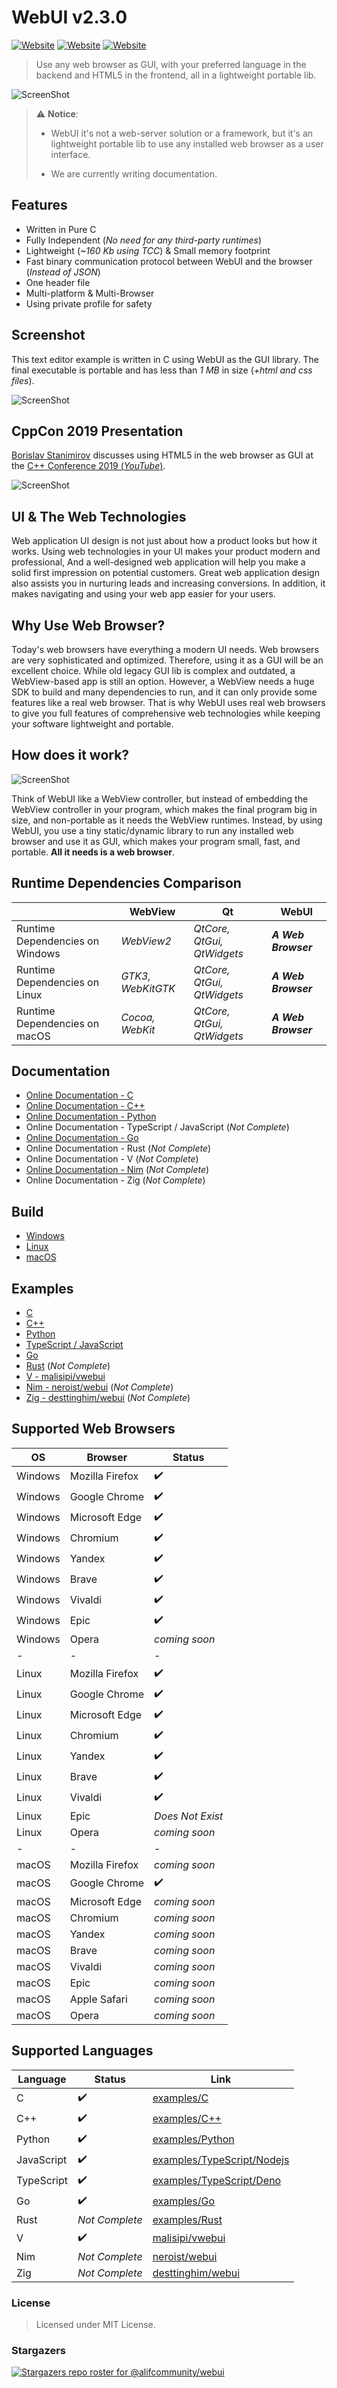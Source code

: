 # WebUI v2.3.0

[![Website](https://img.shields.io/circleci/project/github/badges/shields/master?style=for-the-badge)](https://github.com/alifcommunity/webui) [![Website](https://img.shields.io/github/issues/alifcommunity/webui.svg?branch=master&style=for-the-badge&url=https://google.com)](https://github.com/alifcommunity/webui/issues) [![Website](https://img.shields.io/website?label=webui.me&style=for-the-badge&url=https://google.com)](https://webui.me/)

> Use any web browser as GUI, with your preferred language in the backend and HTML5 in the frontend, all in a lightweight portable lib.

![ScreenShot](screenshot.png)

> :warning: **Notice**:
> 
> * WebUI it's not a web-server solution or a framework, but it's an lightweight portable lib to use any installed web browser as a user interface.
> 
> * We are currently writing documentation.

## Features

- Written in Pure C
- Fully Independent (*No need for any third-party runtimes*)
- Lightweight (*~160 Kb using TCC*) & Small memory footprint
- Fast binary communication protocol between WebUI and the browser (*Instead of JSON*)
- One header file
- Multi-platform & Multi-Browser
- Using private profile for safety

## Screenshot

This text editor example is written in C using WebUI as the GUI library. The final executable is portable and has less than _1 MB_ in size (_+html and css files_).

![ScreenShot](webui_c_example.png)

## CppCon 2019 Presentation

[Borislav Stanimirov](https://ibob.bg/) discusses using HTML5 in the web browser as GUI at the [C++ Conference 2019 (*YouTube*)](https://www.youtube.com/watch?v=bbbcZd4cuxg).

<!-- <div align="center">
  <a href="https://www.youtube.com/watch?v=bbbcZd4cuxg"><img src="https://img.youtube.com/vi/bbbcZd4cuxg/0.jpg" alt="Embrace Modern Technology: Using HTML 5 for GUI in C++ - Borislav Stanimirov - CppCon 2019"></a>
</div> -->

![ScreenShot](cppcon_2019.png)

## UI & The Web Technologies

Web application UI design is not just about how a product looks but how it works. Using web technologies in your UI makes your product modern and professional, And a well-designed web application will help you make a solid first impression on potential customers. Great web application design also assists you in nurturing leads and increasing conversions. In addition, it makes navigating and using your web app easier for your users.

## Why Use Web Browser?

Today's web browsers have everything a modern UI needs. Web browsers are very sophisticated and optimized. Therefore, using it as a GUI will be an excellent choice. While old legacy GUI lib is complex and outdated, a WebView-based app is still an option. However, a WebView needs a huge SDK to build and many dependencies to run, and it can only provide some features like a real web browser. That is why WebUI uses real web browsers to give you full features of comprehensive web technologies while keeping your software lightweight and portable.

## How does it work?

![ScreenShot](webui_diagram.png)

Think of WebUI like a WebView controller, but instead of embedding the WebView controller in your program, which makes the final program big in size, and non-portable as it needs the WebView runtimes. Instead, by using WebUI, you use a tiny static/dynamic library to run any installed web browser and use it as GUI, which makes your program small, fast, and portable. **All it needs is a web browser**.

## Runtime Dependencies Comparison

|  | WebView | Qt | WebUI |
| ------ | ------ | ------ | ------ |
| Runtime Dependencies on Windows | *WebView2* | *QtCore, QtGui, QtWidgets* | ***A Web Browser*** |
| Runtime Dependencies on Linux | *GTK3, WebKitGTK* | *QtCore, QtGui, QtWidgets* | ***A Web Browser*** |
| Runtime Dependencies on macOS | *Cocoa, WebKit* | *QtCore, QtGui, QtWidgets* | ***A Web Browser*** |

## Documentation

 - [Online Documentation - C](https://webui.me/docs/#/c_api)
 - [Online Documentation - C++](https://webui.me/docs/#/cpp_api)
 - [Online Documentation - Python](https://webui.me/docs/#/python_api)
 - Online Documentation - TypeScript / JavaScript (*Not Complete*)
 - [Online Documentation - Go](https://webui.me/docs/#/go_api)
 - Online Documentation - Rust (*Not Complete*)
 - Online Documentation - V (*Not Complete*)
 - [Online Documentation - Nim](https://neroist.github.io/webui-docs/) (*Not Complete*)
 - Online Documentation - Zig (*Not Complete*)

## Build

 - [Windows](https://github.com/alifcommunity/webui/tree/main/build/Windows)
 - [Linux](https://github.com/alifcommunity/webui/tree/main/build/Linux)
 - [macOS](https://github.com/alifcommunity/webui/tree/main/build/macOS)

## Examples

 - [C](https://github.com/alifcommunity/webui/tree/main/examples/C)
 - [C++](https://github.com/alifcommunity/webui/tree/main/examples/C++)
 - [Python](https://github.com/alifcommunity/webui/tree/main/examples/Python)
 - [TypeScript / JavaScript](https://github.com/alifcommunity/webui/tree/main/examples/TypeScript)
 - [Go](https://github.com/alifcommunity/webui/tree/main/examples/Go/hello_world)
 - [Rust](https://github.com/alifcommunity/webui/tree/main/examples/Rust/hello_world) (*Not Complete*)
 - [V - malisipi/vwebui](https://github.com/malisipi/vwebui/tree/main/examples)
 - [Nim - neroist/webui](https://github.com/neroist/webui/tree/main/examples) (*Not Complete*)
 - [Zig - desttinghim/webui](https://github.com/desttinghim/webui/tree/main/examples) (*Not Complete*)

## Supported Web Browsers

| OS | Browser | Status |
| ------ | ------ | ------ |
| Windows | Mozilla Firefox | ✔️ |
| Windows | Google Chrome | ✔️ |
| Windows | Microsoft Edge | ✔️ |
| Windows | Chromium | ✔️ |
| Windows | Yandex | ✔️ |
| Windows | Brave | ✔️ |
| Windows | Vivaldi | ✔️ |
| Windows | Epic | ✔️ |
| Windows | Opera | *coming soon* |
| - | - | - |
| Linux | Mozilla Firefox | ✔️ |
| Linux | Google Chrome | ✔️ |
| Linux | Microsoft Edge | ✔️ |
| Linux | Chromium | ✔️ |
| Linux | Yandex | ✔️ |
| Linux | Brave | ✔️ |
| Linux | Vivaldi | ✔️ |
| Linux | Epic | *Does Not Exist* |
| Linux | Opera | *coming soon* |
| - | - | - |
| macOS | Mozilla Firefox | *coming soon* |
| macOS | Google Chrome | ✔️ |
| macOS | Microsoft Edge | *coming soon* |
| macOS | Chromium | *coming soon* |
| macOS | Yandex | *coming soon* |
| macOS | Brave | *coming soon* |
| macOS | Vivaldi | *coming soon* |
| macOS | Epic | *coming soon* |
| macOS | Apple Safari | *coming soon* |
| macOS | Opera | *coming soon* |

## Supported Languages

| Language | Status | Link |
| ------ | ------ | ------ |
| C | ✔️ | [examples/C](https://github.com/alifcommunity/webui/tree/main/examples/C) |
| C++ |  ✔️ | [examples/C++](https://github.com/alifcommunity/webui/tree/main/examples/C%2B%2B) |
| Python | ✔️ | [examples/Python](https://github.com/alifcommunity/webui/tree/main/examples/Python) |
| JavaScript | ✔️ | [examples/TypeScript/Nodejs](https://github.com/alifcommunity/webui/tree/main/examples/TypeScript/Nodejs) |
| TypeScript | ✔️ | [examples/TypeScript/Deno](https://github.com/alifcommunity/webui/tree/main/examples/TypeScript/Deno) |
| Go | ✔️ | [examples/Go](https://github.com/alifcommunity/webui/tree/main/examples/Go) |
| Rust | *Not Complete* | [examples/Rust](https://github.com/alifcommunity/webui/tree/main/examples/Rust) |
| V | ✔️ | [malisipi/vwebui](https://github.com/malisipi/vwebui) |
| Nim | *Not Complete* | [neroist/webui](https://github.com/neroist/webui) |
| Zig | *Not Complete* | [desttinghim/webui](https://github.com/desttinghim/webui) |

### License

> Licensed under MIT License.

### Stargazers

[![Stargazers repo roster for @alifcommunity/webui](https://reporoster.com/stars/alifcommunity/webui)](https://github.com/alifcommunity/webui/stargazers)
